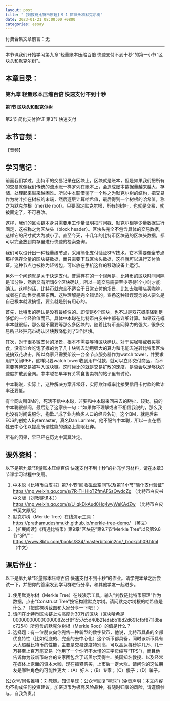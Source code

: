 ```yaml
---
layout: post
title: "【刘教链比特币原理】9-1 区块头和默克尔树"
date: 2023-01-21 08:00:00 +0800
categories: essay
---
```


付费合集文章前言：无

---

本节课我们开始学习第九章“轻量账本压缩百倍 快速支付不到十秒”的第一小节“区块头和默克尔树”。

## 本章目录：

### 第九章 轻量账本压缩百倍 快速支付不到十秒
#### 第1节 区块头和默克尔树
第2节 简化支付验证
第3节 快速支付

## 本节音频：

【音频】

## 学习笔记：

前面我们学过，比特币的交易记录在区块上，区块就是账本，但是如果我们把所有的交易就像我们传统的流水账一样罗列在账本上，会造成账本数据量越来越大，存储、处理起来越来越困难。所以中本聪借鉴了一个称之为默克尔树的结构，把交易作为树叶挂在树枝的末端，然后逐层计算哈希值，最后得到一个树根的哈希值，称之为默克尔根（merkle root）。只要固定默克尔根，所有的树叶，也就是交易，就被固定了，不可篡改。

这样，我们的区块链本身只需要用工作量证明把时间戳、默克尔根等少量数据进行固定，这被称之为区块头（block header）。区块头完全不包含具体的交易数据，这样它的尺寸就大为减小了。直至今天，十几年的比特币区块链的区块头数据，都可以完全放到内存里进行快速的检索查询。

我们可以设计出一种轻量级节点，采用简化支付验证SPV技术。它不需要像全节点那样保存全量的区块链数据，而只需要下载区块头数据，这样就可以进行支付验证。这种节点也被称为轻钱包，可以放在手机这样的移动设备上运行。

另外一个问题就是关于快速支付。普遍存在的一个误解是，比特币的区块时间间隔是10分钟，然后又有所谓6个区块确认，所以一笔交易需要至少等待1个小时才能确认。这样的话，比特币就完全不适合于日常支付的场景，比如去咖啡店买咖啡，或者在自动售卖机买东西。这种理解是完全错误的。宣扬这种错误观念的人要么是自己根本就没搞懂，要么就是别有用心的。

首先，比特币的确认是没有最终性的。即使是6个区块，也不过是双花概率降到足够低的一个经验值而已，具体中本聪在比特币白皮书中都有详细计算。如果双花概率本就很低，那么是不需要等那么多区块的。随着比特币全网算力的强大，很多交易所已经把充币确认区块数降低到了3个区块。

其次，对于很多微支付的场景，根本不需要等待区块确认。对于买咖啡或者买零食，没有谁会吃饱了撑的为了几十块钱去动用强大的算力和电能去逆转比特币区块链搞双花攻击，所以商家只需要架设一台全节点服务器作为watch tower，并要求用户关闭RBF，这样只要watch tower收到用户付款，就可以立即交付商品，而不需要等待交易被写入区块链。这时候比的就是交易扩散的速度，是否会以足够快的速度扩散到全网。中本聪在早年有关零食售卖机的帖子里有讨论。

中本聪说，实际上，这种解决方案非常好，实际欺诈概率比接受信用卡付款的欺诈率还要低。

有个网友叫BM的，死活不信中本聪，非要和中本聪来回来去的掰扯、较劲。搞的中本聪很郁闷，最后怼了这家伙一句：“如果你不理解或者不相信我说的，那么我也没有时间说服你，抱歉。”成了业内脍炙人口的经典名句。这个BM，就是后来EOS的创始人Bytemaster，真名Dan Larimer。他不服气中本聪，所以一直在牺牲去中心化以提高所谓性能的道路上蒙眼狂奔。

所有的因果，早已经在历史中冥冥注定。

## 课外资料：

以下是第九章“轻量账本压缩百倍 快速支付不到十秒”的补充学习材料，请在本章3节课学习过程中使用。

1. 中本聪《比特币白皮书》第7小节“回收磁盘空间”以及第11小节“简化支付验证”
https://mp.weixin.qq.com/s/7R-THHIoTZfmAFSsQwdcZg （比特币白皮书中文版（刘教链译本））
https://mp.weixin.qq.com/s/U_qkDkAud0Hg4wyWeKAdZw （比特币白皮书英文原版）
2. 默克尔树（Merkle Tree）在线演示工具：https://prathamudeshmukh.github.io/merkle-tree-demo/ （英文）
3. 【扩展阅读】《精通比特币》第9章“区块链”第9.7节“Merkle Tree”以及第9.8节“SPV”：https://www.8btc.com/books/834/masterbitcoin2cn/_book/ch09.html （中文）

## 课后作业：

以下是第九章“轻量账本压缩百倍 快速支付不到十秒”的作业。请学完本章之后尝试一下，并把你的答案发到学习群进行分享，和其他学友一起进步。

1. 使用默克尔树（Merkle Tree）在线演示工具，输入“刘教链比特币原理”作为数据，点击“Construct Tree”按钮构建默克尔树。请问默克尔树根的哈希值是什么？（把这棵树截图和大家分享一下吧！）
2. 请问在比特币区块链上块高度为30万的区块（区块哈希是000000000000000082ccf8f1557c5d40b21edabb18d2d691cfbf87118bac7254）所包含的默克尔树根（Merkle Root）的值是什么？
3. 选择题：有一位朋友向你兜售一种新型的数字货币，他说，比特币具备的全部优良特性（比如彻底的、完全的去中心化）这个新币都具备，同时该新币具有大大超越比特币的性能，主要是交易速度特别高，可以高达每秒钟几万、几十万甚至上百万笔交易（他用了一个你听不太懂的三字母缩写“TPS”），而且他告诉你为该新币站台的专家团包含了诺贝尔奖得主、美国知名教授、以及经常在媒体上露面的资本大咖，现在抓紧购买，上市后一定大涨。请问你的这位朋友是哪种角色的可能性更大：（A）好人；（B）专家；（C）傻子；（D）骗子。


(公众号/同名推特：刘教链。知识星球：公众号回复“星球”)
(免责声明：本文内容均不构成任何投资建议。加密货币为极高风险品种，有随时归零的风险，请谨慎参与，自我负责。)
